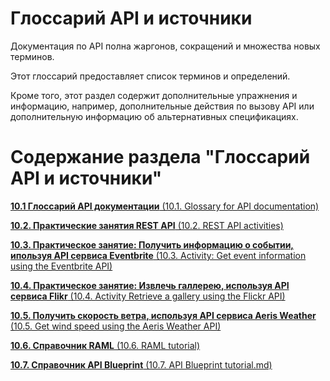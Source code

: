 # Глоссарий API и источники

Документация по API полна жаргонов, сокращений и множества новых терминов.

Этот глоссарий предоставляет список терминов и определений.

Кроме того, этот раздел содержит дополнительные упражнения и информацию, например, дополнительные действия по вызову API или дополнительную информацию об альтернативных спецификациях.

# Содержание раздела "Глоссарий API и источники"

[**10.1 Глоссарий API документации** (10.1. Glossary for API documentation)](https://github.com/Starkovden/Documenting_APIs/blob/master/10.%20API%20glossary%20and%20Resourses/10.1.%20Glossary%20for%20API%20documentation.md)

[**10.2. Практические занятия REST API** (10.2. REST API activities)](https://github.com/Starkovden/Documenting_APIs/blob/master/10.%20API%20glossary%20and%20Resourses/10.2.%20REST%20API%20activities.md)

[**10.3. Практическое занятие: Получить информацию о событии, ипользуя API сервиса Eventbrite** (10.3. Activity: Get event information using the Eventbrite API)](https://github.com/Starkovden/Documenting_APIs/blob/master/10.%20API%20glossary%20and%20Resourses/10.3.%20Activity%20Get%20event%20information%20using%20the%20Eventbrite%20API.md)

[**10.4. Практическое занятие: Извлечь галлерею, используя API сервиса Flikr** (10.4. Activity Retrieve a gallery using the Flickr API)](https://github.com/Starkovden/Documenting_APIs/blob/master/10.%20API%20glossary%20and%20Resourses/10.4.%20Activity%20Retrieve%20a%20gallery%20using%20the%20Flickr%20API.md)

[**10.5. Получить скорость ветра, используя API сервиса Aeris Weather** (10.5. Get wind speed using the Aeris Weather API)](https://github.com/Starkovden/Documenting_APIs/blob/master/10.%20API%20glossary%20and%20Resourses/10.5.%20Get%20wind%20speed%20using%20the%20Aeris%20Weather%20API.md)

[**10.6. Справочник RAML** (10.6. RAML tutorial)](https://github.com/Starkovden/Documenting_APIs/blob/master/10.%20API%20glossary%20and%20Resourses/10.6.%20RAML%20tutorial.md)

[**10.7. Справочник API Blueprint** (10.7. API Blueprint tutorial.md)](https://github.com/Starkovden/Documenting_APIs/blob/master/10.%20API%20glossary%20and%20Resourses/10.7.%20API%20Blueprint%20tutorial.md)
